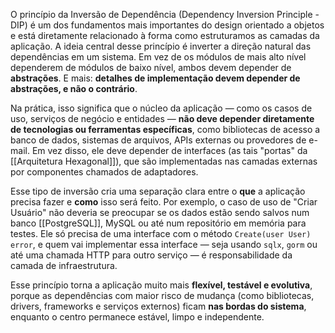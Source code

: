 O princípio da Inversão de Dependência (Dependency Inversion Principle - DIP) é um dos fundamentos mais importantes do design orientado a objetos e está diretamente relacionado à forma como estruturamos as camadas da aplicação. A ideia central desse princípio é inverter a direção natural das dependências em um sistema. Em vez de os módulos de mais alto nível dependerem de módulos de baixo nível, ambos devem depender de **abstrações**. E mais: **detalhes de implementação devem depender de abstrações, e não o contrário**.

Na prática, isso significa que o núcleo da aplicação — como os casos de uso, serviços de negócio e entidades — **não deve depender diretamente de tecnologias ou ferramentas específicas**, como bibliotecas de acesso a banco de dados, sistemas de arquivos, APIs externas ou provedores de e-mail. Em vez disso, ele deve depender de interfaces (as tais "portas" da [[Arquitetura Hexagonal]]), que são implementadas nas camadas externas por componentes chamados de adaptadores.

Esse tipo de inversão cria uma separação clara entre o **que** a aplicação precisa fazer e **como** isso será feito. Por exemplo, o caso de uso de "Criar Usuário" não deveria se preocupar se os dados estão sendo salvos num banco [[PostgreSQL]], MySQL ou até num repositório em memória para testes. Ele só precisa de uma interface com o método `Create(user User) error`, e quem vai implementar essa interface — seja usando `sqlx`, `gorm` ou até uma chamada HTTP para outro serviço — é responsabilidade da camada de infraestrutura.

Esse princípio torna a aplicação muito mais **flexível, testável e evolutiva**, porque as dependências com maior risco de mudança (como bibliotecas, drivers, frameworks e serviços externos) ficam **nas bordas do sistema**, enquanto o centro permanece estável, limpo e independente.